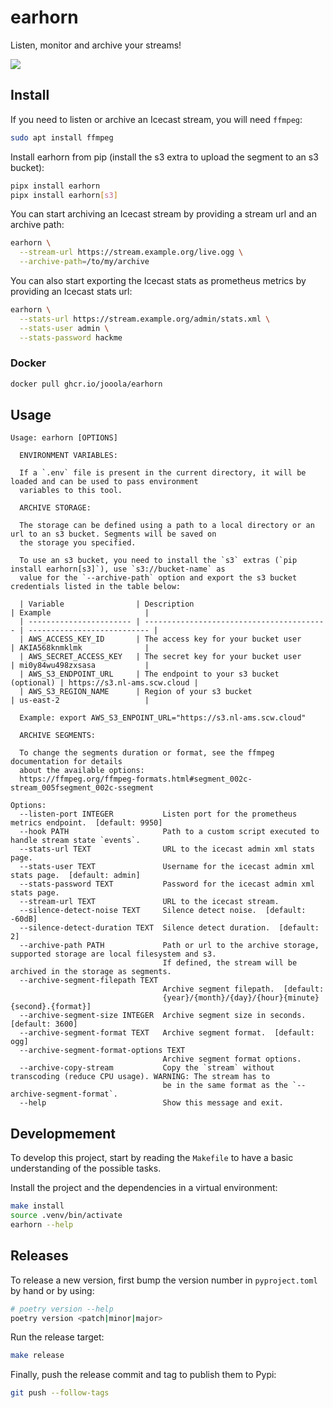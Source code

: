 # earhorn

Listen, monitor and archive your streams!

[![](https://mermaid.ink/svg/pako:eNqNlD9PwzAQxb_KySNqFySWqCoDMLAw0AEhgiorvhIriV1dnAJCfHcuzj8nzsDmvHv383Muzo_IrEKRiNpJh_dafpCstpfr1AB4CVJxcJIc4AWNg1waVSKlAmTdGsgdB4k73q7eYbvdLwsx7Ey2QpdjU4ekQO06JkiADV0TWZ-O7aI-NlTCbpflVme436-DQnMCj35_V0PbqvCkDSq4jUN3ppU34AutfxZiSuy1BF4xTkwoq_9HHtx95vYxDj3ntr1ZjlnRi1GMVNy1ZSCsLD92ru50Yd9ablvEsUcEl06Wiq4QkhbHsYU_DQ90aGTsbZdwtlX3PoMzLOdT6tqhmY9m1CK3pCzXl7l71Lx7DLuGWhSnznCn58Z0eGqM0eZjGu0A84ioOtCW1X7pZb5rCTx8abe4X2gUIJElcHb10rLh6A1L4lRh8GCIRxC4nux88xepHfDU4YZtmTWqv96frE8Y3zFSPDQ2zJXoMxYbUSFVUiv-d_20DangT6jCVCS85Ashm9KlIjW_bG3OigM-KO0sieQkyxo3QjbOHr5NJhJHDQ6m_hfYu37_AFEs0XE)](https://mermaid.live/edit#pako:eNqNlD9PwzAQxb_KySNqFySWqCoDMLAw0AEhgiorvhIriV1dnAJCfHcuzj8nzsDmvHv383Muzo_IrEKRiNpJh_dafpCstpfr1AB4CVJxcJIc4AWNg1waVSKlAmTdGsgdB4k73q7eYbvdLwsx7Ey2QpdjU4ekQO06JkiADV0TWZ-O7aI-NlTCbpflVme436-DQnMCj35_V0PbqvCkDSq4jUN3ppU34AutfxZiSuy1BF4xTkwoq_9HHtx95vYxDj3ntr1ZjlnRi1GMVNy1ZSCsLD92ru50Yd9ablvEsUcEl06Wiq4QkhbHsYU_DQ90aGTsbZdwtlX3PoMzLOdT6tqhmY9m1CK3pCzXl7l71Lx7DLuGWhSnznCn58Z0eGqM0eZjGu0A84ioOtCW1X7pZb5rCTx8abe4X2gUIJElcHb10rLh6A1L4lRh8GCIRxC4nux88xepHfDU4YZtmTWqv96frE8Y3zFSPDQ2zJXoMxYbUSFVUiv-d_20DangT6jCVCS85Ashm9KlIjW_bG3OigM-KO0sieQkyxo3QjbOHr5NJhJHDQ6m_hfYu37_AFEs0XE)

## Install

If you need to listen or archive an Icecast stream, you will need `ffmpeg`:

```sh
sudo apt install ffmpeg
```

Install earhorn from pip (install the s3 extra to upload the segment to an s3 bucket):

```sh
pipx install earhorn
pipx install earhorn[s3]
```

You can start archiving an Icecast stream by providing a stream url and an archive path:

```sh
earhorn \
  --stream-url https://stream.example.org/live.ogg \
  --archive-path=/to/my/archive
```

You can also start exporting the Icecast stats as prometheus metrics by providing an Icecast stats url:

```sh
earhorn \
  --stats-url https://stream.example.org/admin/stats.xml \
  --stats-user admin \
  --stats-password hackme
```

### Docker

```sh
docker pull ghcr.io/jooola/earhorn
```

## Usage

```
Usage: earhorn [OPTIONS]

  ENVIRONMENT VARIABLES:

  If a `.env` file is present in the current directory, it will be loaded and can be used to pass environment
  variables to this tool.

  ARCHIVE STORAGE:

  The storage can be defined using a path to a local directory or an url to an s3 bucket. Segments will be saved on
  the storage you specified.

  To use an s3 bucket, you need to install the `s3` extras (`pip install earhorn[s3]`), use `s3://bucket-name` as
  value for the `--archive-path` option and export the s3 bucket credentials listed in the table below:

  | Variable                | Description                               | Example                     |
  | ----------------------- | ----------------------------------------- | --------------------------- |
  | AWS_ACCESS_KEY_ID       | The access key for your bucket user       | AKIA568knmklmk              |
  | AWS_SECRET_ACCESS_KEY   | The secret key for your bucket user       | mi0y84wu498zxsasa           |
  | AWS_S3_ENDPOINT_URL     | The endpoint to your s3 bucket (optional) | https://s3.nl-ams.scw.cloud |
  | AWS_S3_REGION_NAME      | Region of your s3 bucket                  | us-east-2                   |

  Example: export AWS_S3_ENPOINT_URL="https://s3.nl-ams.scw.cloud"

  ARCHIVE SEGMENTS:

  To change the segments duration or format, see the ffmpeg documentation for details
  about the available options:
  https://ffmpeg.org/ffmpeg-formats.html#segment_002c-stream_005fsegment_002c-ssegment

Options:
  --listen-port INTEGER           Listen port for the prometheus metrics endpoint.  [default: 9950]
  --hook PATH                     Path to a custom script executed to handle stream state `events`.
  --stats-url TEXT                URL to the icecast admin xml stats page.
  --stats-user TEXT               Username for the icecast admin xml stats page.  [default: admin]
  --stats-password TEXT           Password for the icecast admin xml stats page.
  --stream-url TEXT               URL to the icecast stream.
  --silence-detect-noise TEXT     Silence detect noise.  [default: -60dB]
  --silence-detect-duration TEXT  Silence detect duration.  [default: 2]
  --archive-path PATH             Path or url to the archive storage, supported storage are local filesystem and s3.
                                  If defined, the stream will be archived in the storage as segments.
  --archive-segment-filepath TEXT
                                  Archive segment filepath.  [default:
                                  {year}/{month}/{day}/{hour}{minute}{second}.{format}]
  --archive-segment-size INTEGER  Archive segment size in seconds.  [default: 3600]
  --archive-segment-format TEXT   Archive segment format.  [default: ogg]
  --archive-segment-format-options TEXT
                                  Archive segment format options.
  --archive-copy-stream           Copy the `stream` without transcoding (reduce CPU usage). WARNING: The stream has to
                                  be in the same format as the `--archive-segment-format`.
  --help                          Show this message and exit.

```

## Developmement

To develop this project, start by reading the `Makefile` to have a basic understanding of the possible tasks.

Install the project and the dependencies in a virtual environment:

```sh
make install
source .venv/bin/activate
earhorn --help
```

## Releases

To release a new version, first bump the version number in `pyproject.toml` by hand or by using:

```sh
# poetry version --help
poetry version <patch|minor|major>
```

Run the release target:

```sh
make release
```

Finally, push the release commit and tag to publish them to Pypi:

```sh
git push --follow-tags
```
